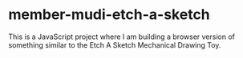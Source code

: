 # member-mudi-etch-a-sketch
This is a JavaScript project where I am building a browser version of something similar to the Etch A Sketch Mechanical Drawing Toy.
